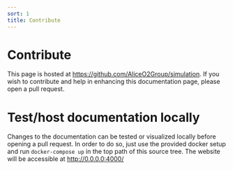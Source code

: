 ```yaml
---
sort: 1
title: Contribute
---
```


# Contribute

This page is hosted at <https://github.com/AliceO2Group/simulation>. If you wish to contribute and help in enhancing this documentation page, please open a pull request.

# Test/host documentation locally

Changes to the documentation can be tested or visualized locally before opening a pull request. In order to do so, just use the provided docker setup
and run `docker-compose up` in the top path of this source tree. The website will be accessible at http://0.0.0.0:4000/
